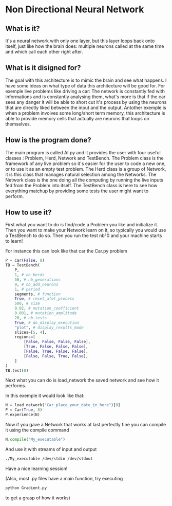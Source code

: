 # Non Directional Neural Network

## What is it?
It's a neural network with only one layer, but this layer loops back onto
itself, just like how the brain does: multiple neurons called at the same
time and which call each other right after.

## What is it disigned for?
The goal with this architecture is to mimic the brain and see what happens.
I have some ideas on what type of data this architecture will be good for.
For exemple live problems like driving a car: The network is constantly fed
with informations and is constantly analysing them, what's more is that 
if the car sees any danger it will be able to short cut it's process by
using the neurons that are directly liked between the input and the output.
Antother exemple is when a problem involves some long/short term memory,
this architecture is able to provide memory cells that actually are neurons
that loops on themselves.

## How is the program done?
The main program is called AI.py and it provides the user with four useful
classes : Problem, Herd, Network and TestBench.
The Problem class is the framework of any live problem so it's easier for the
user to code a new one, or to use it as an empty test problem.
The Herd class is a group of Network, it is this class that manages natural
selection among the Networks.
The Network class is the one doing all the computing by running the live
inputs fed from the Problem into itself.
The TestBench class is here to see how everything matchup by providing some
tests the user might want to perform.

## How to use it?
First what you want to do is find/code a Problem you like and initialize it.
Then you want to make your Network learn on it, so typically you would use a
TestBench to do so.
Then you run the test nb°0 and your machine starts to learn!

For instance this can look like that car the Car.py problem

```python
P = Car(False, 8)
TB = TestBench(
    P,
    1, # nb_herds
    50, # nb_generations
    9, # nb_add_neurons
    1, # period
    segments, # function
    True, # reset_afet_process
    500, # size
    0.02, # mutation_coefficient
    0.001, # mutation_amplitude
    20, # nb_tests
    True, # do_display_execution
    "plot", # display_results_mode
    slices=[5, 4],
    regions=[
        [False, False, False, False],
        [True, False, False, False],
        [False, True, False, False],
        [False, False, True, False],
    ]
)
TB.test(0)
```

Next what you can do is load_network the saved network and see how it performs.

In this exemple it would look like that:

```python
N = load_network("Car_place_your_date_in_here")[0]
P = Car(True, 8)
P.experience(N)
```

Now if you gave a Network that works at last perfectly fine you can compile it using the compile command

```python
N.compile("My_executable")
```

And use it with streams of input and output

```zsh
./My_executable /dev/stdin /dev/stdout
```

Have a nice learning session!

(Also, most .py files have a main function, try executing
```zsh
python Gradient.py
```
to get a grasp of how it works)
